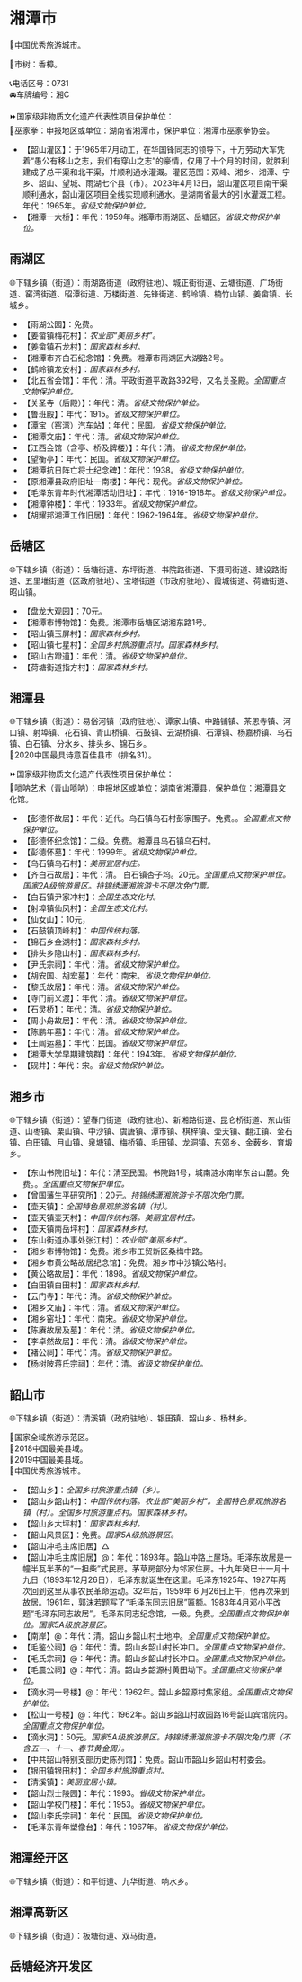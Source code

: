 # 湘潭市   
🏅中国优秀旅游城市。  
  
🌳市树：香樟。  
  
📞电话区号：0731  
🚘车牌编号：湘C  
  
⏩国家级非物质文化遗产代表性项目保护单位：  
🔸巫家拳：申报地区或单位：湖南省湘潭市，保护单位：湘潭市巫家拳协会。    
  
* 【韶山灌区】：于1965年7月动工，在华国锋同志的领导下，十万劳动大军凭着“愚公有移山之志，我们有穿山之志”的豪情，仅用了十个月的时间，就胜利建成了总干渠和北干渠，并顺利通水灌溉。灌区范围：双峰、湘乡、湘潭、宁乡、韶山、望城、雨湖七个县（市）。2023年4月13日，韶山灌区项目南干渠顺利通水，韶山灌区项目全线实现顺利通水。是湖南省最大的引水灌溉工程。年代：1965年。*省级文物保护单位。*   
* 【湘潭一大桥】：年代：1959年。湘潭市雨湖区、岳塘区。*省级文物保护单位。*  

## 雨湖区  
🌐下辖乡镇（街道）：雨湖路街道（政府驻地）、城正街街道、云塘街道、广场街道、窑湾街道、昭潭街道、万楼街道、先锋街道、鹤岭镇、楠竹山镇、姜畲镇、长城乡。  
  
* 【雨湖公园】：免费。  
* 【姜畲镇梅花村】：*农业部“美丽乡村”。*  
* 【姜畲镇石龙村】：*国家森林乡村。*  
* 【湘潭市齐白石纪念馆】：免费。湘潭市雨湖区大湖路2号。  
* 【鹤岭镇龙安村】：*国家森林乡村。*  
* 【北五省会馆】：年代：清。平政街道平政路392号，又名关圣殿。*全国重点文物保护单位。*  
* 【关圣寺（后殿）】：年代：清。*省级文物保护单位。*  
* 【鲁班殿】：年代：1915。*省级文物保护单位。*  
* 【潭宝（窑湾）汽车站】：年代：民国。*省级文物保护单位。*  
* 【湘潭文庙】：年代：清。*省级文物保护单位。*  
* 【江西会馆（含亭、桥及牌楼）】：年代：清。*省级文物保护单位。*  
* 【望衡亭】：年代：民国。*省级文物保护单位。*  
* 【湘潭抗日阵亡将士纪念碑】：年代：1938。*省级文物保护单位。*  
* 【原湘潭县政府旧址—南楼】：年代：现代。*省级文物保护单位。*  
* 【毛泽东青年时代湘潭活动旧址】：年代：1916-1918年。*省级文物保护单位。*  
* 【湘潭钟楼】：年代：1933年。*省级文物保护单位。*  
* 【胡耀邦湘潭工作旧居】：年代：1962-1964年。*省级文物保护单位。*  

## 岳塘区  
🌐下辖乡镇（街道）：岳塘街道、东坪街道、书院路街道、下摄司街道、建设路街道、五里堆街道（区政府驻地）、宝塔街道（市政府驻地）、霞城街道、荷塘街道、昭山镇。  
  
* 【盘龙大观园】：70元。  
* 【湘潭市博物馆】：免费。湘潭市岳塘区湖湘东路1号。  
* 【昭山镇玉屏村】：*国家森林乡村。*  
* 【昭山镇七星村】：*全国乡村旅游重点村。国家森林乡村。*  
* 【昭山古蹬道】：年代：清。*省级文物保护单位。*  
* 【荷塘街道指方村】：*国家森林乡村。*  

## 湘潭县   
🌐下辖乡镇（街道）：易俗河镇（政府驻地）、谭家山镇、中路铺镇、茶恩寺镇、河口镇、射埠镇、花石镇、青山桥镇、石鼓镇、云湖桥镇、石潭镇、杨嘉桥镇、乌石镇、白石镇、分水乡、排头乡、锦石乡。  
🏅2020中国最具诗意百佳县市（排名31）。  
  
⏩国家级非物质文化遗产代表性项目保护单位：  
🔸唢呐艺术（青山唢呐）：申报地区或单位：湖南省湘潭县，保护单位：湘潭县文化馆。    
  
* 【彭德怀故居】：年代：近代。乌石镇乌石村彭家围子。免费。。*全国重点文物保护单位。*  
* 【彭德怀纪念馆】：二级。免费。湘潭县乌石镇乌石村。  
* 【彭德怀墓】：年代：1999年。*省级文物保护单位。*  
* 【乌石镇乌石村】：*美丽宜居村庄。*  
* 【齐白石故居】：年代：清。  白石镇杏子坞。20元。*全国重点文物保护单位。国家2A级旅游景区。持锦绣潇湘旅游卡不限次免门票。*  
* 【白石镇尹家冲村】：*全国生态文化村。*  
* 【射埠镇仙凤村】：*全国生态文化村。*  
* 【仙女山】：10元，  
* 【石鼓镇顶峰村】：*中国传统村落。*  
* 【锦石乡金湖村】：*国家森林乡村。*  
* 【排头乡隐山村】：*国家森林乡村。*  
* 【尹氏宗祠】：年代：清。*省级文物保护单位。*  
* 【胡安国、胡宏墓】：年代：南宋。*省级文物保护单位。*  
* 【黎氏故居】：年代：清。*省级文物保护单位。*  
* 【寺门前义渡】：年代：清。*省级文物保护单位。*  
* 【石灵桥】：年代：清。*省级文物保护单位。*  
* 【周小舟故居】：年代：清。*省级文物保护单位。*  
* 【陈鹏年墓】：年代：清。*省级文物保护单位。*  
* 【王闿运墓】：年代：民国。*省级文物保护单位。*  
* 【湘潭大学早期建筑群】：年代：1943年。*省级文物保护单位。*  
* 【砚井】：年代：宋。*省级文物保护单位。*  

## 湘乡市  
🌐下辖乡镇（街道）：望春门街道（政府驻地）、新湘路街道、昆仑桥街道、东山街道、山枣镇、栗山镇、中沙镇、虞唐镇、潭市镇、棋梓镇、壶天镇、翻江镇、金石镇、白田镇、月山镇、泉塘镇、梅桥镇、毛田镇、龙洞镇、东郊乡、金薮乡、育塅乡。  
  
* 【东山书院旧址】：年代：清至民国。书院路1号，城南涟水南岸东台山麓。免费。。*全国重点文物保护单位。*  
* 【曾国藩生平研究所】：20元。*持锦绣潇湘旅游卡不限次免门票。*  
* 【壶天镇】：*全国特色景观旅游名镇（村）。*  
* 【壶天镇壶天村】：*中国传统村落。美丽宜居村庄。*  
* 【壶天镇南岳坪村】：*国家森林乡村。*  
* 【东山街道办事处张江村】：*农业部“美丽乡村”。*  
* 【湘乡市博物馆】：免费。湘乡市工贸新区桑梅中路。  
* 【湘乡市黄公略故居纪念馆】：免费。湘乡市中沙镇公略村。  
* 【黄公略故居】：年代：1898。*省级文物保护单位。*  
* 【白田镇白田村】：*国家森林乡村。*  
* 【云门寺】：年代：清。*省级文物保护单位。*  
* 【湘乡文庙】：年代：清。*省级文物保护单位。*  
* 【湘乡窑址】：年代：南宋。*省级文物保护单位。*  
* 【陈赓故居及墓】：年代：清。*省级文物保护单位。*  
* 【李卓然故居】：年代：清。*省级文物保护单位。*  
* 【褚公祠】：年代：清。*省级文物保护单位。*  
* 【杨树陂蒋氏宗祠】：年代：清。*省级文物保护单位。*  

## 韶山市  
🌐下辖乡镇（街道）：清溪镇（政府驻地）、银田镇、韶山乡、杨林乡。  
  
🚩国家全域旅游示范区。  
🏅2018中国最美县域。  
🏅2019中国最美县域。  
🏅中国优秀旅游城市。  
  
* 【韶山乡】：*全国乡村旅游重点镇（乡）。*  
* 【韶山乡韶山村】：*中国传统村落。农业部“美丽乡村”。全国特色景观旅游名镇（村）。全国乡村旅游重点村。国家森林乡村。*  
* 【韶山乡大坪村】：*国家森林乡村。*  
* 【韶山风景区】：免费。*国家5A级旅游景区。*  
* 【韶山冲毛主席旧居】△
* 【韶山冲毛主席旧居】@：年代：1893年。韶山冲路上屋场。毛泽东故居是一幢半瓦半茅的“一担柴”式民房。茅草房部分为邻家住房。十九年癸巳十一月十九日（1893年12月26日），毛泽东就诞生在这里。毛泽东1925年、1927年两次回到这里从事农民革命运动。32年后，1959年 6 月26日上午，他再次来到故居。1961年，郭沫若题写了“毛泽东同志旧居”匾额。1983年4月邓小平改题“毛泽东同志故居”。毛泽东同志纪念馆，一级。免费。*全国重点文物保护单位。国家5A级旅游景区。*  
* 【南岸】@：年代：清。韶山乡韶山村土地冲。*全国重点文物保护单位。*  
* 【毛鉴公祠】@：年代：清。韶山乡韶山村长冲口。*全国重点文物保护单位。*  
* 【毛氏宗祠】@：年代：清。韶山乡韶山村长冲口。*全国重点文物保护单位。*  
* 【毛震公祠】@：年代：清。韶山乡韶源村黄田坳下。*全国重点文物保护单位。*  
* 【滴水洞一号楼】@：年代：1962年。韶山乡韶源村焦家组。*全国重点文物保护单位。*  
* 【松山一号楼】@：年代：1962年。韶山乡韶山村故园路16号韶山宾馆院内。*全国重点文物保护单位。*  
* 【滴水洞】：50元。*国家5A级旅游景区。持锦绣潇湘旅游卡不限次免门票（不含五一、十一、春节黄金周）。*  
* 【中共韶山特别支部历史陈列馆】：免费。韶山市韶山乡韶山村村委会。  
* 【银田镇银田村】：*全国乡村旅游重点村。*  
* 【清溪镇】：*美丽宜居小镇。*  
* 【韶山烈士陵园】：年代：1993。*省级文物保护单位。*  
* 【韶山学校门楼】：年代：1953。*省级文物保护单位。*  
* 【韶山李氏宗祠】：年代：民国。*省级文物保护单位。*  
* 【毛泽东青年塑像台】：年代：1967年。*省级文物保护单位。*  
  
## 湘潭经开区  
🌐下辖乡镇（街道）：和平街道、九华街道、响水乡。  
  
## 湘潭高新区  
🌐下辖乡镇（街道）：板塘街道、双马街道。  

## 岳塘经济开发区 